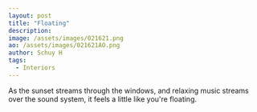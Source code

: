 ```yaml
---
layout: post
title: "Floating"
description: 
image: /assets/images/021621.png
ao: /assets/images/021621AO.png
author: Schuy H
tags: 
  - Interiors
--- 
```


As the sunset streams through the windows, and relaxing music streams over the sound system, it feels a little like you're floating. 

<!--- Image examples: secondary, full width

![Placeholder](/assets/images/171208.jpeg)

![Placeholder](/assets/images/171208.jpeg#full) 

---> 
